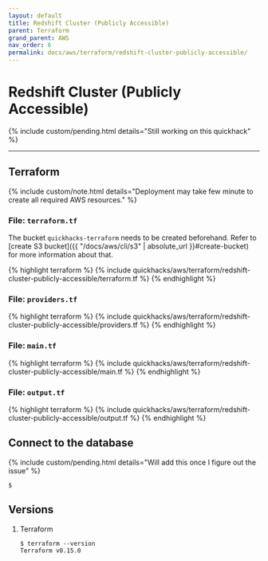 ```yaml
---
layout: default
title: Redshift Cluster (Publicly Accessible)
parent: Terraform
grand_parent: AWS
nav_order: 6
permalink: docs/aws/terraform/redshift-cluster-publicly-accessible/
---
```


# Redshift Cluster (Publicly Accessible)

{% include custom/pending.html details="Still working on this quickhack" %}

---

## Terraform

{% include custom/note.html details="Deployment may take few minute to create all required AWS resources." %}

### File: `terraform.tf`

The bucket `quickhacks-terraform` needs to be created beforehand. Refer to
[create S3 bucket]({{ "/docs/aws/cli/s3" | absolute_url }}#create-bucket) for more information about that.

{% highlight terraform %}
{% include quickhacks/aws/terraform/redshift-cluster-publicly-accessible/terraform.tf %}
{% endhighlight %}

### File: `providers.tf`

{% highlight terraform %}
{% include quickhacks/aws/terraform/redshift-cluster-publicly-accessible/providers.tf %}
{% endhighlight %}

### File: `main.tf`

{% highlight terraform %}
{% include quickhacks/aws/terraform/redshift-cluster-publicly-accessible/main.tf %}
{% endhighlight %}

### File: `output.tf`

{% highlight terraform %}
{% include quickhacks/aws/terraform/redshift-cluster-publicly-accessible/output.tf %}
{% endhighlight %}

## Connect to the database

{% include custom/pending.html details="Will add this once I figure out the issue" %}

```console
$ 
```

## Versions

1. Terraform

    ```console
    $ terraform --version
    Terraform v0.15.0
    ```
